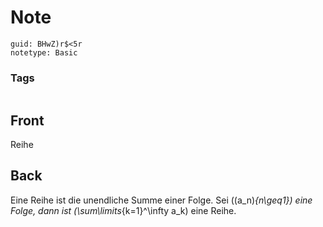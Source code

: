# Note
```
guid: BHwZ)r$<5r
notetype: Basic
```

### Tags
```
```

## Front
Reihe

## Back
Eine Reihe ist die unendliche Summe einer Folge. Sei \((a_n)_{n\geq1}\) eine Folge, dann ist  \(\sum\limits_{k=1}^\infty a_k\) eine Reihe.
